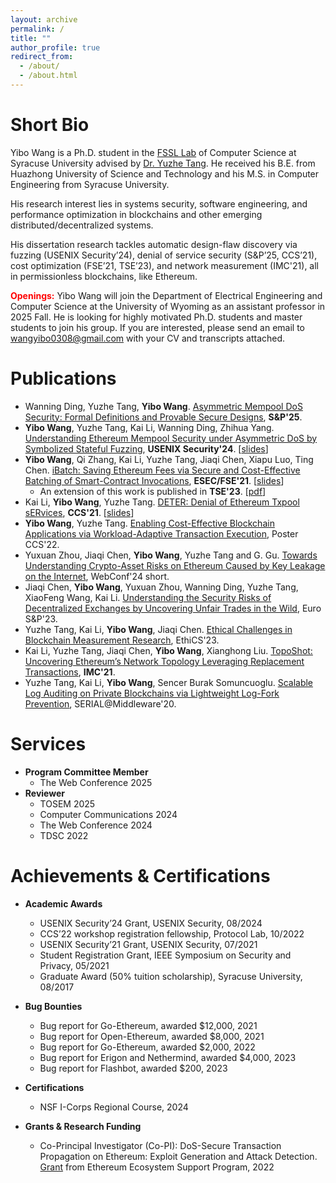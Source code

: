 ```yaml
---
layout: archive
permalink: /
title: ""
author_profile: true
redirect_from: 
  - /about/
  - /about.html
---
```


Short Bio
======
Yibo Wang is a Ph.D. student in the [FSSL Lab](https://tristartom.github.io/members.html) of Computer Science at Syracuse University advised by [Dr. Yuzhe Tang](https://tristartom.github.io/index.html). He received his B.E. from Huazhong University of Science and Technology and his M.S. in Computer Engineering from Syracuse University. 

His research interest lies in systems security, software engineering, and performance optimization in blockchains and other emerging distributed/decentralized systems. 
 
His dissertation research tackles automatic design-flaw discovery via fuzzing (USENIX Security’24), denial of service security (S&P’25, CCS’21), cost optimization (FSE’21, TSE’23), and network measurement (IMC'21), all in permissionless blockchains, like Ethereum.

<span style="color:red">**Openings:**</span> Yibo Wang will join the Department of Electrical Engineering and Computer Science at the University of Wyoming as an assistant professor in 2025 Fall. He is looking for highly motivated Ph.D. students and master students to join his group. If you are interested, please send an email to wangyibo0308@gmail.com with your CV and transcripts attached.


Publications
======
- Wanning Ding, Yuzhe Tang, **Yibo Wang**. [Asymmetric Mempool DoS Security: Formal Definitions and Provable Secure Designs](https://www.computer.org/csdl/proceedings-article/sp/2025/223600a061/21B7R6HnWWk),  **S&P'25**.
- **Yibo Wang**, Yuzhe Tang, Kai Li, Wanning Ding, Zhihua Yang. [Understanding Ethereum Mempool Security under Asymmetric DoS by Symbolized Stateful Fuzzing](https://www.usenix.org/system/files/usenixsecurity24-wang-yibo.pdf), **USENIX Security'24**. [[slides](https://www.usenix.org/system/files/usenixsecurity24_slides-wang-yibo.pdf)]
- **Yibo Wang**, Qi Zhang, Kai Li, Yuzhe Tang, Jiaqi Chen, Xiapu Luo, Ting Chen. [iBatch: Saving Ethereum Fees via Secure and Cost-Effective Batching of Smart-Contract Invocations](https://dl.acm.org/doi/pdf/10.1145/3468264.3468568), **ESEC/FSE'21**. [[slides](https://docs.google.com/presentation/d/1BAbKc0El5ccnSwowvgFECqgYMjrKFBS-aQMwgGJBYfo/edit#slide=id.gfb81233821_0_0)] 
     - An extension of this work is published in **TSE'23**. [[pdf](https://ieeexplore.ieee.org/abstract/document/10018598)]
- Kai Li, **Yibo Wang**, Yuzhe Tang. [DETER: Denial of Ethereum Txpool sERvices](https://dl.acm.org/doi/10.1145/3460120.3485369), **CCS'21**. [[slides](https://docs.google.com/presentation/d/1geTDmLd-Q78fwN9gy-qvO5XDjb3sIPuWy3bO0T5ZECM/edit#slide=id.gfb8e1818a2_0_0)]
- **Yibo Wang**, Yuzhe Tang. [Enabling Cost-Effective Blockchain Applications via Workload-Adaptive Transaction Execution](https://dl.acm.org/doi/pdf/10.1145/3548606.3563505), Poster CCS'22. 
- Yuxuan Zhou, Jiaqi Chen, **Yibo Wang**, Yuzhe Tang and G. Gu. [Towards Understanding Crypto-Asset Risks on Ethereum Caused by Key Leakage on the Internet](https://dl.acm.org/doi/10.1145/3589335.3651573), WebConf'24 short.
- Jiaqi Chen, **Yibo Wang**, Yuxuan Zhou, Wanning Ding, Yuzhe Tang, XiaoFeng Wang, Kai Li. [Understanding the Security Risks of Decentralized Exchanges by Uncovering Unfair Trades in the Wild](https://ieeexplore.ieee.org/document/10190515), Euro S&P'23.
- Yuzhe Tang, Kai Li, **Yibo Wang**, Jiaqi Chen. [Ethical Challenges in Blockchain Measurement Research](https://www.ndss-symposium.org/wp-content/uploads/2023/02/ethics2023-235725-paper.pdf), EthiCS'23.
- Kai Li, Yuzhe Tang, Jiaqi Chen, **Yibo Wang**, Xianghong Liu. [TopoShot: Uncovering Ethereum’s Network Topology Leveraging Replacement Transactions](https://dl.acm.org/doi/abs/10.1145/3487552.3487814), **IMC'21**.
- Yuzhe Tang, Kai Li, **Yibo Wang**, Sencer Burak Somuncuoglu. [Scalable Log Auditing on Private Blockchains via Lightweight Log-Fork Prevention](https://dl.acm.org/doi/10.1145/3429884.3430032), SERIAL@Middleware'20.



Services
======
- **Program Committee Member**   
  - The Web Conference 2025
- **Reviewer**    
  - TOSEM 2025  
  - Computer Communications 2024  
  - The Web Conference 2024  
  - TDSC 2022  

Achievements & Certifications
======
- **Academic Awards**  
  - USENIX Security’24 Grant, USENIX Security, 08/2024  
  - CCS’22 workshop registration fellowship, Protocol Lab, 10/2022  
  - USENIX Security’21 Grant, USENIX Security, 07/2021  
  - Student Registration Grant, IEEE Symposium on Security and Privacy, 05/2021  
  - Graduate Award (50% tuition scholarship), Syracuse University, 08/2017     
- **Bug Bounties**  
  - Bug report for Go-Ethereum, awarded $12,000, 2021  
  - Bug report for Open-Ethereum, awarded $8,000, 2021  
  - Bug report for Go-Ethereum, awarded $2,000, 2022  
  - Bug report for Erigon and Nethermind, awarded $4,000, 2023  
  - Bug report for Flashbot, awarded $200, 2023  
- **Certifications**      
  - NSF I-Corps Regional Course, 2024

- **Grants & Research Funding**    
  - Co-Principal Investigator (Co-PI): DoS-Secure Transaction Propagation on Ethereum: Exploit Generation and Attack Detection.    
  [Grant](https://blog.ethereum.org/2022/07/29/academic-grants-grantee-announce) from Ethereum Ecosystem Support Program, 2022    
